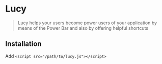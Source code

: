 # Lucy

>Lucy helps your users become power users of your application by means of the
Power Bar and also by offering helpful shortcuts

## Installation

Add `<script src="/path/to/lucy.js"></script>`
